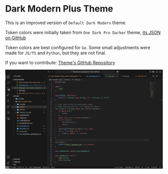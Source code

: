 # Dark Modern Plus Theme

This is an improved version of `Default Dark Modern` theme.

Token colors were initially taken from `One Dark Pro Darker` theme, [its JSON on GitHub](https://github.com/Binaryify/OneDark-Pro/blob/master/themes/OneDark-Pro-darker.json)

Token colors are best configured for `Go`. Some small adjustments were made for `JS/TS` and `Python`, but they are not final.

If you want to contribute: [Theme's GitHub Repository](https://github.com/Le-BlitzZz/dark-modern-plus-color-theme)

![alt text](image.png)
